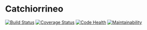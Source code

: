 # Catchiorrineo
[![Build Status](https://travis-ci.org/opensanca/catchiorrineo.svg?branch=master)](https://travis-ci.org/opensanca/catchiorrineo) [![Coverage Status](https://coveralls.io/repos/github/opensanca/catchiorrineo/badge.svg?branch=master)](https://coveralls.io/github/opensanca/catchiorrineo?branch=master) [![Code Health](https://landscape.io/github/opensanca/catchiorrineo/master/landscape.svg?style=flat)](https://landscape.io/github/opensanca/catchiorrineo/master)
[![Maintainability](https://api.codeclimate.com/v1/badges/d638c0d5e6bee38ef019/maintainability)](https://codeclimate.com/github/opensanca/catchiorrinio/maintainability)
